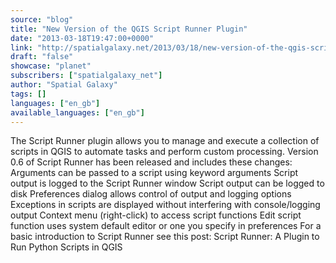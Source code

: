 ```yaml
---
source: "blog"
title: "New Version of the QGIS Script Runner Plugin"
date: "2013-03-18T19:47:00+0000"
link: "http://spatialgalaxy.net/2013/03/18/new-version-of-the-qgis-script-runner-plugin/"
draft: "false"
showcase: "planet"
subscribers: ["spatialgalaxy_net"]
author: "Spatial Galaxy"
tags: []
languages: ["en_gb"]
available_languages: ["en_gb"]
---
```


The Script Runner plugin allows you to manage and execute a collection of scripts in QGIS to automate tasks and perform custom processing.
Version 0.6 of Script Runner has been released and includes these changes:
 Arguments can be passed to a script using keyword arguments Script output is logged to the Script Runner window Script output can be logged to disk Preferences dialog allows control of output and logging options Exceptions in scripts are displayed without interfering with console/logging output Context menu (right-click) to access script functions Edit script function uses system default editor or one you specify in preferences  For a basic introduction to Script Runner see this post: Script Runner: A Plugin to Run Python Scripts in QGIS
